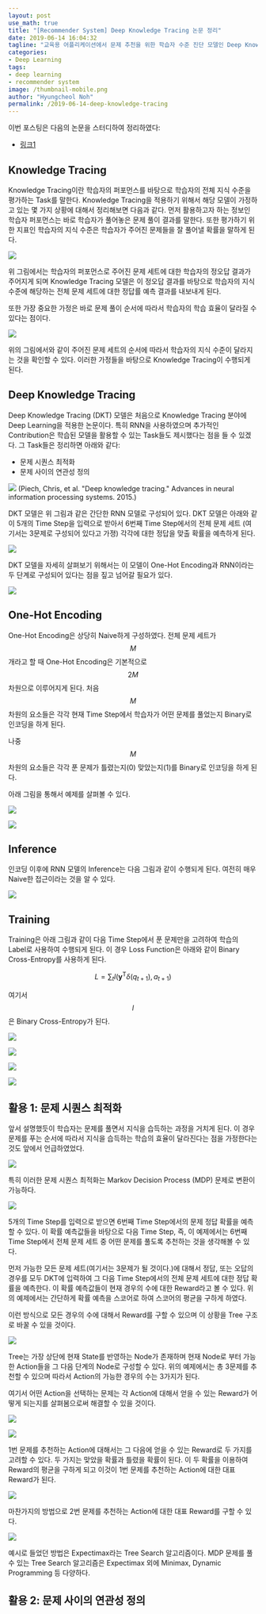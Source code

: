 ```yaml
---
layout: post
use_math: true
title: "[Recommender System] Deep Knowledge Tracing 논문 정리"
date: 2019-06-14 16:04:32
tagline: "교육용 어플리케이션에서 문제 추천을 위한 학습자 수준 진단 모델인 Deep Knowledge Tracing을 스터디하여 정리"
categories:
- Deep Learning
tags:
- deep learning
- recommender system
image: /thumbnail-mobile.png
author: "Hyungcheol Noh"
permalink: /2019-06-14-deep-knowledge-tracing
---
```


이번 포스팅은 다음의 논문을 스터디하여 정리하였다:
- [링크1](http://papers.nips.cc/paper/5654-deep-knowledge-tracing.pdf)

## Knowledge Tracing
Knowledge Tracing이란 학습자의 퍼포먼스를 바탕으로 학습자의 전체 지식 수준을 평가하는 Task를 말한다. Knowledge Tracing을 적용하기 위해서 해당 모델이 가정하고 있는 몇 가지 상황에 대해서 정리해보면 다음과 같다. 먼저 활용하고자 하는 정보인 학습자 퍼포먼스는 바로 학습자가 풀어놓은 문제 풀이 결과를 말한다. 또한 평가하기 위한 지표인 학습자의 지식 수준은 학습자가 주어진 문제들을 잘 풀어낼 확률을 말하게 된다.

![](/assets/2019-06-14-deep-knowledge-tracing/2019-06-14-deep-knowledge-tracing_2019-06-14-16-12-12.png)

위 그림에서는 학습자의 퍼포먼스로 주어진 문제 세트에 대한 학습자의 정오답 결과가 주어지게 되며 Knowledge Tracing 모델은 이 정오답 결과를 바탕으로 학습자의 지식 수준에 해당하는 전체 문제 세트에 대한 정답률 예측 결과를 내보내게 된다.

또한 가장 중요한 가정은 바로 문제 풀이 순서에 따라서 학습자의 학습 효율이 달라질 수 있다는 점이다.

![](/assets/2019-06-14-deep-knowledge-tracing/2019-06-14-deep-knowledge-tracing_2019-06-14-16-13-04.png)

위의 그림에서와 같이 주어진 문제 세트의 순서에 따라서 학습자의 지식 수준이 달라지는 것을 확인할 수 있다. 이러한 가정들을 바탕으로 Knowledge Tracing이 수행되게 된다.

## Deep Knowledge Tracing
Deep Knowledge Tracing (DKT) 모델은 처음으로 Knowledge Tracing 분야에 Deep Learning을 적용한 논문이다. 특히 RNN을 사용하였으며 추가적인 Contribution은 학습된 모델을 활용할 수 있는 Task들도 제시했다는 점을 들 수 있겠다. 그 Task들은 정리하면 아래와 같다:
- 문제 시퀀스 최적화
- 문제 사이의 연관성 정의

![](/assets/2019-06-14-deep-knowledge-tracing/2019-06-14-deep-knowledge-tracing_2019-06-14-23-20-01.png)
(Piech, Chris, et al. "Deep knowledge tracing." Advances in neural information processing systems. 2015.)

DKT 모델은 위 그림과 같은 간단한 RNN 모델로 구성되어 있다. DKT 모델은 아래와 같이 5개의 Time Step을 입력으로 받아서 6번째 Time Step에서의 전체 문제 세트 (여기서는 3문제로 구성되어 있다고 가졍) 각각에 대한 정답을 맞출 확률을 예측하게 된다.

![](/assets/2019-06-14-deep-knowledge-tracing/2019-06-14-deep-knowledge-tracing_2019-06-14-23-24-03.png)

DKT 모델을 자세히 살펴보기 위해서는 이 모델이 One-Hot Encoding과 RNN이라는 두 단계로 구성되어 있다는 점을 짚고 넘어갈 필요가 있다.

![](/assets/2019-06-14-deep-knowledge-tracing/2019-06-14-deep-knowledge-tracing_2019-06-14-23-27-06.png)

## One-Hot Encoding
One-Hot Encoding은 상당히 Naive하게 구성하였다. 전체 문제 세트가 $$M$$개라고 할 때 One-Hot Encoding은 기본적으로 $$2M$$ 차원으로 이루어지게 된다. 처음 $$M$$ 차원의 요소들은 각각 현재 Time Step에서 학습자가 어떤 문제를 풀었는지 Binary로 인코딩을 하게 된다.

나중 $$M$$ 차원의 요소들은 각각 푼 문제가 틀렸는지(0) 맞았는지(1)를 Binary로 인코딩을 하게 된다.

아래 그림을 통해서 예제를 살펴볼 수 있다.

![](/assets/2019-06-14-deep-knowledge-tracing/2019-06-14-deep-knowledge-tracing_2019-06-14-23-31-30.png)

![](/assets/2019-06-14-deep-knowledge-tracing/2019-06-14-deep-knowledge-tracing_2019-06-14-23-31-58.png)

## Inference
인코딩 이후에 RNN 모델의 Inference는 다음 그림과 같이 수행되게 된다. 여전히 매우 Naive한 접근이라는 것을 알 수 있다.

![](/assets/2019-06-14-deep-knowledge-tracing/2019-06-14-deep-knowledge-tracing_2019-06-14-23-33-37.png)

## Training
Training은 아래 그림과 같이 다음 Time Step에서 푼 문제만을 고려하여 학습의 Label로 사용하여 수행되게 된다. 이 경우 Loss Function은 아래와 같이 Binary Cross-Entropy를 사용하게 된다.

$$
L = \sum_t l(\mathbf{y}^{\text{T}} \delta(q_{t+1}), a_{t+1})
$$

여기서 $$l$$은 Binary Cross-Entropy가 된다.

![](/assets/2019-06-14-deep-knowledge-tracing/2019-06-14-deep-knowledge-tracing_2019-06-14-23-40-30.png)

![](/assets/2019-06-14-deep-knowledge-tracing/2019-06-14-deep-knowledge-tracing_2019-06-14-23-41-04.png)

![](/assets/2019-06-14-deep-knowledge-tracing/2019-06-14-deep-knowledge-tracing_2019-06-14-23-41-31.png)

![](/assets/2019-06-14-deep-knowledge-tracing/2019-06-14-deep-knowledge-tracing_2019-06-14-23-42-01.png)

## 활용 1: 문제 시퀀스 최적화
앞서 설명했듯이 학습자는 문제를 풀면서 지식을 습득하는 과정을 거치게 된다. 이 경우 문제를 푸는 순서에 따라서 지식을 습득하는 학습의 효율이 달라진다는 점을 가정한다는 것도 앞에서 언급하였었다.

![](/assets/2019-06-14-deep-knowledge-tracing/2019-06-14-deep-knowledge-tracing_2019-06-14-23-57-08.png)

특히 이러한 문제 시퀀스 최적화는 Markov Decision Process (MDP) 문제로 변환이 가능하다.

![](/assets/2019-06-14-deep-knowledge-tracing/2019-06-14-deep-knowledge-tracing_2019-06-14-23-58-26.png)

5개의 Time Step를 입력으로 받으면 6번째 Time Step에서의 문제 정답 확률을 예측할 수 있다. 이 확률 예측값들을 바탕으로 다음 Time Step, 즉, 이 예제에서는 6번째 Time Step에서 전체 문제 세트 중 어떤 문제를 풀도록 추천하는 것을 생각해볼 수 있다.

먼저 가능한 모든 문제 세트(여기서는 3문제가 될 것이다.)에 대해서 정답, 또는 오답의 경우를 모두 DKT에 입력하여 그 다음 Time Step에서의 전체 문제 세트에 대한 정답 확률을 예측한다. 이 확률 예측값들이 현재 경우의 수에 대한 Reward라고 볼 수 있다. 위의 예제에서는 간단하게 확률 예측을 스코어로 하여 스코어의 평균을 구하게 하였다.

이런 방식으로 모든 경우의 수에 대해서 Reward를 구할 수 있으며 이 상황을 Tree 구조로 바꿀 수 있을 것이다.

![](/assets/2019-06-14-deep-knowledge-tracing/2019-06-14-deep-knowledge-tracing_2019-06-15-00-04-43.png)

Tree는 가장 상단에 현재 State를 반영하는 Node가 존재하며 현재 Node로 부터 가능한 Action들을 그 다음 단계의 Node로 구성할 수 있다. 위의 예제에서는 총 3문제를 추천할 수 있으며 따라서 Action의 가능한 경우의 수는 3가지가 된다.

여기서 어떤 Action을 선택하는 문제는 각 Action에 대해서 얻을 수 있는 Reward가 어떻게 되는지를 살펴봄으로써 해결할 수 있을 것이다.

![](/assets/2019-06-14-deep-knowledge-tracing/2019-06-14-deep-knowledge-tracing_2019-06-15-00-08-20.png)

![](/assets/2019-06-14-deep-knowledge-tracing/2019-06-14-deep-knowledge-tracing_2019-06-15-00-08-51.png)

1번 문제를 추천하는 Action에 대해서는 그 다음에 얻을 수 있는 Reward로 두 가지를 고려할 수 있다. 두 가지는 맞았을 확률과 틀렸을 확률이 된다. 이 두 확률을 이용하여 Reward의 평균을 구하게 되고 이것이 1번 문제를 추천하는 Action에 대한 대표 Reward가 된다.

![](/assets/2019-06-14-deep-knowledge-tracing/2019-06-14-deep-knowledge-tracing_2019-06-15-00-10-36.png)

마찬가지의 방법으로 2번 문제를 추천하는 Action에 대한 대표 Reward를 구할 수 있다.

![](/assets/2019-06-14-deep-knowledge-tracing/2019-06-14-deep-knowledge-tracing_2019-06-15-00-11-55.png)

예시로 들었던 방법은 Expectimax라는 Tree Search 알고리즘이다. MDP 문제를 풀 수 있는 Tree Search 알고리즘은 Expectimax 외에 Minimax, Dynamic Programming 등 다양하다.

## 활용 2: 문제 사이의 연관성 정의

